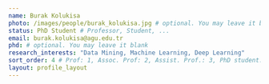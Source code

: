 ```yaml
---
name: Burak Kolukisa
photo: /images/people/burak_kolukisa.jpg # optional. You may leave it blank 
status: PhD Student # Professor, Student, ... 
email: burak.kolukisa@agu.edu.tr
phd: # optional. You may leave it blank
research_interests: "Data Mining, Machine Learning, Deep Learning"
sort_order: 4 # Prof: 1, Assoc. Prof: 2, Assist. Prof.: 3, PhD student: 4, MSc student: 5, Undergrad student: 6
layout: profile_layout
---
```


